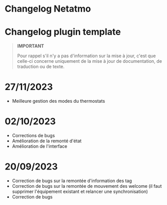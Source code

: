 # Changelog Netatmo

# Changelog plugin template

>**IMPORTANT**
>
>Pour rappel s'il n'y a pas d'information sur la mise à jour, c'est que celle-ci concerne uniquement de la mise à jour de documentation, de traduction ou de texte.

# 27/11/2023

- Meilleure gestion des modes du thermostats

# 02/10/2023

- Corrections de bugs
- Amélioration de la remonté d'état
- Amélioration de l'interface

# 20/09/2023

- Correction de bugs sur la remontée d'information des tag
- Correction de bugs sur la remontée de mouvement des welcome (il faut supprimer l'équipement existant et relancer une synchronisation)
- Correction de bugs
